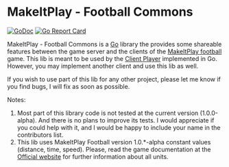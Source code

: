 # MakeItPlay - Football Commons


[![GoDoc](https://godoc.org/github.com/makeitplay/commons?status.svg)](https://godoc.org/github.com/makeitplay/commons)
[![Go Report Card](https://goreportcard.com/badge/github.com/makeitplay/commons)](https://goreportcard.com/report/github.com/makeitplay/commons)

MakeItPlay - Football Commons is a [Go](http://golang.org/) library the provides some shareable features between the
game server and the clients of the [MakeItPlay football](http://www.makeitplay.ai/football) game. This lib is meant to be used by the  [Client Player](https://github.com/makeitplay/client-player-go)
implemented in Go. However, you may implement another client and use this lib as well.

If you wish to use part of this lib for any other project, please let me know if you find bugs, I will fix as soon as possible.   


Notes:

1. Most part of this library code is not tested at the current version (1.0.0-alpha). And there is no plans to 
   improve its tests. I would appreciate if you could help with it, and I would be happy to include your name in the contributors list.
2. This lib uses MakeItPlay Football version 1.0.*-alpha constant values (distance, time, speed). Please, read the game documentation 
at the [Official website](http://www.makeitplay.ai) for further information about all units. 
